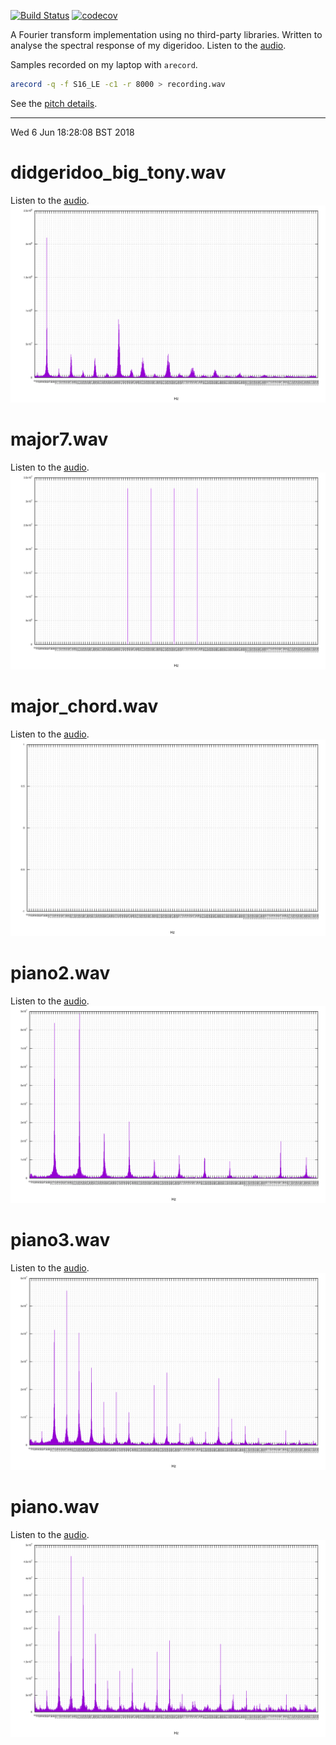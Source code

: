 [![Build Status](https://travis-ci.org/deanturpin/spectrum_analyser_gnuplot.svg?branch=master)](https://travis-ci.org/deanturpin/spectrum_analyser_gnuplot)
[![codecov](https://codecov.io/gh/deanturpin/spectrum_analyser_gnuplot/branch/master/graph/badge.svg)](https://codecov.io/gh/deanturpin/spectrum_analyser_gnuplot)

A Fourier transform implementation using no third-party libraries. Written to
analyse the spectral response of my digeridoo. Listen to the [audio](recording.wav).

Samples recorded on my laptop with ```arecord```.
```bash
arecord -q -f S16_LE -c1 -r 8000 > recording.wav
```

See the [pitch details](pitch.md).

---

Wed  6 Jun 18:28:08 BST 2018
# didgeridoo_big_tony.wav
Listen to the [audio](wav/didgeridoo_big_tony.wav).
[![](didgeridoo_big_tony.svg)](didgeridoo_big_tony.svg)
# major7.wav
Listen to the [audio](wav/major7.wav).
[![](major7.svg)](major7.svg)
# major_chord.wav
Listen to the [audio](wav/major_chord.wav).
[![](major_chord.svg)](major_chord.svg)
# piano2.wav
Listen to the [audio](wav/piano2.wav).
[![](piano2.svg)](piano2.svg)
# piano3.wav
Listen to the [audio](wav/piano3.wav).
[![](piano3.svg)](piano3.svg)
# piano.wav
Listen to the [audio](wav/piano.wav).
[![](piano.svg)](piano.svg)
